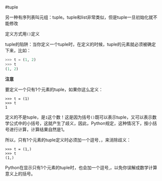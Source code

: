 #tuple

另一种有序列表叫元组：tuple。tuple和list非常类似，但是tuple一旦初始化就不能修改

定义方式用`()`定义

tuple的陷阱：当你定义一个tuple时，在定义的时候，tuple的元素就必须被确定下来，比如：
```py
>>> t = (1, 2)
>>> t
(1, 2)
```

**注意**

要定义一个只有1个元素的tuple，如果你这么定义：
```
>>> t = (1)
>>> t
1
```
定义的不是tuple，是`1`这个数！这是因为括号`()`既可以表示tuple，又可以表示数学公式中的小括号，这就产生了歧义，因此，Python规定，这种情况下，按小括号进行计算，计算结果自然是1。

所以，只有1个元素的tuple定义时必须加一个逗号`,`，来消除歧义：
```
>>> t = (1,)
>>> t
(1,)
```
Python在显示只有1个元素的tuple时，也会加一个逗号,，以免你误解成数学计算意义上的括号。